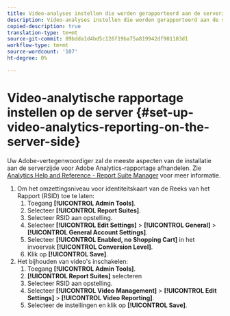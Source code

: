 ```yaml
---
title: Video-analyses instellen die worden gerapporteerd aan de serverzijde
description: Video-analyses instellen die worden gerapporteerd aan de serverzijde
copied-description: true
translation-type: tm+mt
source-git-commit: 89bdda1d4bd5c126f19ba75a819942df901183d1
workflow-type: tm+mt
source-wordcount: '107'
ht-degree: 0%

---
```



# Video-analytische rapportage instellen op de server {#set-up-video-analytics-reporting-on-the-server-side}

Uw Adobe-vertegenwoordiger zal de meeste aspecten van de installatie aan de serverzijde voor Adobe Analytics-rapportage afhandelen. Zie [Analytics Help and Reference - Report Suite Manager](https://microsite.omniture.com/t2/help/en_US/reference/#Report_Suite_Manager) voor meer informatie.
1. Om het omzettingsniveau voor identiteitskaart van de Reeks van het Rapport (RSID) toe te laten:
   1. Toegang **[!UICONTROL Admin Tools]**.
   1. Selecteer **[!UICONTROL Report Suites]**.
   1. Selecteer RSID aan opstelling.
   1. Selecteer **[!UICONTROL Edit Settings]** > **[!UICONTROL General]** > **[!UICONTROL General Account Settings]**.
   1. Selecteer **[!UICONTROL Enabled, no Shopping Cart]** in het invoervak **[!UICONTROL Conversion Level]**.
   1. Klik op **[!UICONTROL Save]**.
1. Het bijhouden van video&#39;s inschakelen:
   1. Toegang **[!UICONTROL Admin Tools]**.
   1. **[!UICONTROL Report Suites]** selecteren
   1. Selecteer RSID aan opstelling.
   1. Selecteer **[!UICONTROL Video Management]** > **[!UICONTROL Edit Settings]** > **[!UICONTROL Video Reporting]**.
   1. Selecteer de instellingen en klik op **[!UICONTROL Save]**.